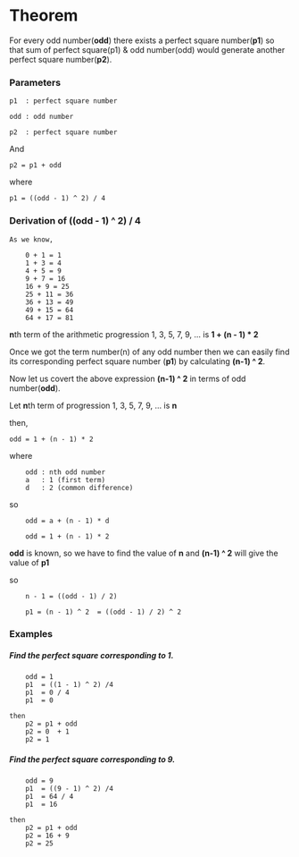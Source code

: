 # Theorem

For every odd number(**odd**) there exists a perfect square number(**p1**) so that sum of perfect square(p1) & odd number(odd) would generate another perfect square number(**p2**).

### Parameters

```
p1  : perfect square number

odd : odd number

p2  : perfect square number
```

And

```
p2 = p1 + odd
```

where

```
p1 = ((odd - 1) ^ 2) / 4
```

### Derivation of ((odd - 1) ^ 2) / 4

```
As we know,

	0 + 1 = 1
	1 + 3 = 4
	4 + 5 = 9
	9 + 7 = 16
	16 + 9 = 25
	25 + 11 = 36
	36 + 13 = 49
	49 + 15 = 64
	64 + 17 = 81

```

**n**th term of the arithmetic progression 1, 3, 5, 7, 9, ... is **1 + (n - 1) \* 2**

Once we got the term number(n) of any odd number then we can easily find its corresponding perfect square number (**p1**) by calculating **(n-1) ^ 2**.

Now let us covert the above expression  **(n-1) ^ 2** in terms of odd number(**odd**).

Let **n**th term of progression 1, 3, 5, 7, 9, ... is **n**

then,

```
odd = 1 + (n - 1) * 2
```

where

```
	odd : nth odd number
	a   : 1 (first term)	 
	d   : 2 (common difference)
```

so

```
	odd = a + (n - 1) * d

	odd = 1 + (n - 1) * 2
```

**odd** is known, so we have to find the value of **n** and **(n-1) ^ 2** will give the value of **p1**

so

```
	n - 1 = ((odd - 1) / 2) 

	p1 = (n - 1) ^ 2  = ((odd - 1) / 2) ^ 2
```

### Examples

##### Find the perfect square corresponding to **1**.

```
	odd = 1
	p1  = ((1 - 1) ^ 2) /4
	p1  = 0 / 4
	p1  = 0

then 
	p2 = p1 + odd
	p2 = 0  + 1
	p2 = 1
``` 

##### Find the perfect square corresponding to **9**.

```
	odd = 9
	p1  = ((9 - 1) ^ 2) /4
	p1  = 64 / 4
	p1  = 16
	
then 
	p2 = p1 + odd
	p2 = 16 + 9
	p2 = 25
``` 

